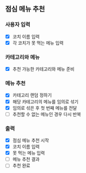 ## 점심 메뉴 추천
### 사용자 입력
- [X] 코치 이름 입력
- [X] 각 코치가 못 먹는 메뉴 입력

### 카테고리와 메뉴
- [X] 추천 가능한 카테고리와 메뉴 준비

### 메뉴 추천
- [X] 카테고리 랜덤 정하기
- [X] 해당 카테고리의 메뉴를 임의로 섞기
- [X] 임의로 섞은 후 첫 번째 메뉴를 전달
- [ ] 추천할 수 없는 메뉴인 경우 다시 반복

### 출력
- [X] 점심 메뉴 추천 시작
- [X] 코치 이름 입력
- [X] 못 먹는 메뉴 입력
- [ ] 메뉴 추천 결과
- [ ] 추천 완료